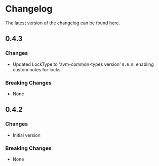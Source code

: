 # Changelog

The latest version of the changelog can be found [here](https://github.com/Azure/bicep-registry-modules/blob/main/avm/res/databricks/access-connector/CHANGELOG.md).

## 0.4.3

### Changes

- Updated LockType to 'avm-common-types version' `0.6.0`, enabling custom notes for locks.

### Breaking Changes

- None

## 0.4.2

### Changes

- Initial version

### Breaking Changes

- None
